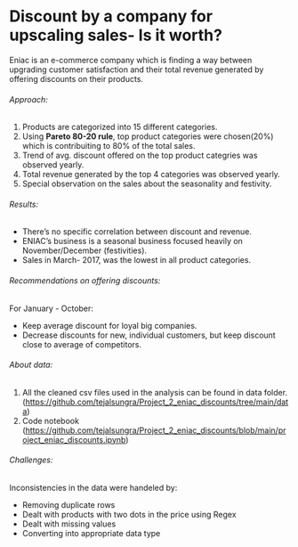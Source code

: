 # Discount by a company for upscaling sales- Is it worth?
Eniac is an e-commerce company which is finding a way between upgrading customer satisfaction and their total revenue generated by offering discounts on their products.

###### Approach:
 1. Products are categorized into 15 different categories.
 2. Using **Pareto 80-20 rule**, top product categories were chosen(20%) which is contribuiting to 80% of the total sales.
 3. Trend of avg. discount offered on the top product categries was observed yearly.
 4. Total revenue generated by the top 4 categories was observed yearly.
 5. Special observation on the sales  about the seasonality and festivity.
 
###### Results:
 - There’s no specific correlation between discount and revenue.
 - ENIAC’s business is a seasonal business focused heavily on November/December (festivities).
 - Sales in March- 2017, was the lowest in all product categories.
 
###### Recommendations on offering discounts:
  For January - October:
- Keep average discount for loyal big companies.
- Decrease discounts for new, individual customers, but keep discount close to average of competitors.


 
 
###### About data:
 1. All the cleaned csv files used in the analysis can be found in data folder. (https://github.com/tejalsungra/Project_2_eniac_discounts/tree/main/data)
 2. Code notebook (https://github.com/tejalsungra/Project_2_eniac_discounts/blob/main/project_eniac_discounts.ipynb)
 
 
 
###### Challenges:
 Inconsistencies in the data  were handeled by:
  - Removing duplicate rows
  - Dealt with products with two dots in the price using Regex
  - Dealt with missing values
  - Converting into appropriate data type

